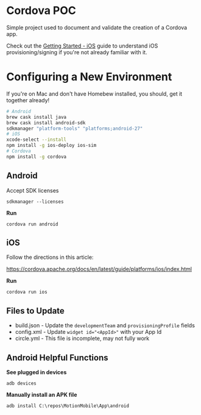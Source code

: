 # Cordova POC

Simple project used to document and validate the creation of a Cordova app.

Check out the [Getting Started - iOS](GettingStarted-iOS.md) guide to understand iOS provisioning/signing if you're not already familiar with it.

# Configuring a New Environment

If you're on Mac and don't have Homebew installed, you should, get it together already!

```bash
# Android
brew cask install java
brew cask install android-sdk
sdkmanager "platform-tools" "platforms;android-27"
# iOS
xcode-select --install
npm install -g ios-deploy ios-sim
# Cordova
npm install -g cordova
```

## Android

Accept SDK licenses

```
sdkmanager --licenses
```

**Run**

```
cordova run android
```

## iOS

Follow the directions in this article:

https://cordova.apache.org/docs/en/latest/guide/platforms/ios/index.html

**Run**

```
cordova run ios
```

## Files to Update

* build.json - Update the `developmentTeam` and `provisioningProfile` fields
* config.xml - Update `widget id="<AppId>"` with your App Id
* circle.yml - This file is incomplete, may not fully work


## Android Helpful Functions

**See plugged in devices**

```
adb devices
```

**Manually install an APK file**

```
adb install C:\repos\MotionMobile\App\android
```

